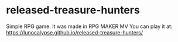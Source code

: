 # released-treasure-hunters
Simple RPG game. It was made in RPG MAKER MV
You can play it at: https://lunocalypse.github.io/released-treasure-hunters/
